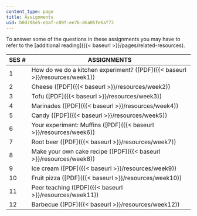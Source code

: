 ```yaml
---
content_type: page
title: Assignments
uid: b0d79be5-e1af-c89f-ee76-86a05fe6af73
---
```


To answer some of the questions in these assignments you may have to refer to the [additional reading]({{< baseurl >}}/pages/related-resources).

| SES # | ASSIGNMENTS |
| --- | --- |
| 1 | How do we do a kitchen experiment? ([PDF]({{< baseurl >}}/resources/week1)) |
| 2 | Cheese ([PDF]({{< baseurl >}}/resources/week2)) |
| 3 | Tofu ([PDF]({{< baseurl >}}/resources/week3)) |
| 4 | Marinades ([PDF]({{< baseurl >}}/resources/week4)) |
| 5 | Candy ([PDF]({{< baseurl >}}/resources/week5)) |
| 6 | Your experiment: Muffins ([PDF]({{< baseurl >}}/resources/week6)) |
| 7 | Root beer ([PDF]({{< baseurl >}}/resources/week7)) |
| 8 | Make your own cake recipe ([PDF]({{< baseurl >}}/resources/week8)) |
| 9 | Ice cream ([PDF]({{< baseurl >}}/resources/week9)) |
| 10 | Fruit pizza ([PDF]({{< baseurl >}}/resources/week10)) |
| 11 | Peer teaching ([PDF]({{< baseurl >}}/resources/week11)) |
| 12 | Barbecue ([PDF]({{< baseurl >}}/resources/week12))